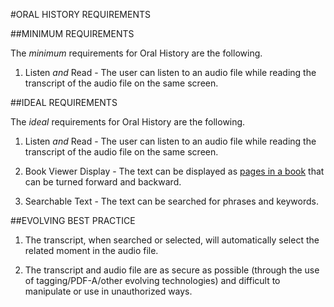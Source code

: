 #ORAL HISTORY REQUIREMENTS

##MINIMUM REQUIREMENTS

The *minimum* requirements for Oral History are the following.

1. Listen *and* Read - The user can listen to an audio file while reading the
transcript of the audio file on the same screen.

##IDEAL REQUIREMENTS

The *ideal* requirements for Oral History are the following.

1. Listen *and* Read - The user can listen to an audio file while reading the
transcript of the audio file on the same screen.

2. Book Viewer Display - The text can be displayed as [pages in a 
book](https://archive.org/details/sugarbulletin19646amer) that can be turned 
forward and backward.

3. Searchable Text - The text can be searched for phrases and keywords. 

##EVOLVING BEST PRACTICE

1. The transcript, when searched or selected, will automatically select the related moment in the audio file.

2. The transcript and audio file are as secure as possible (through the use of tagging/PDF-A/other evolving technologies) and difficult to manipulate or use in unauthorized ways.
